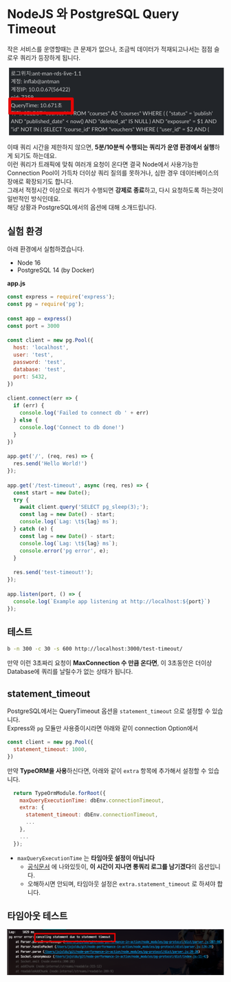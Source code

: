 # NodeJS 와 PostgreSQL Query Timeout

작은 서비스를 운영할때는 큰 문제가 없으나, 조금씩 데이터가 적재되고나서는 점점 슬로우 쿼리가 등장하게 됩니다.  

![1](./images/1.png)

이때 쿼리 시간을 제한하지 않으면, **5분/10분씩 수행되는 쿼리가 운영 환경에서 실행**하게 되기도 하는데요.  
이런 쿼리가 트래픽에 맞춰 여러개 요청이 온다면 결국 Node에서 사용가능한 Connection Pool이 가득차 더이상 쿼리 질의를 못하거나, 심한 경우 데이터베이스의 장애로 확장되기도 합니다.  
그래서 적정시간 이상으로 쿼리가 수행되면 **강제로 종료**하고, 다시 요청하도록 하는것이 일반적인 방식인데요.  
해당 상황과 PostgreSQL에서의 옵션에 대해 소개드립니다.

## 실험 환경

아래 환경에서 실험하겠습니다.

* Node 16
* PostgreSQL 14 (by Docker)

**app.js**

```javascript
const express = require('express');
const pg = require('pg');

const app = express()
const port = 3000

const client = new pg.Pool({
  host: 'localhost',
  user: 'test',
  password: 'test',
  database: 'test',
  port: 5432,
})

client.connect(err => {
  if (err) {
    console.log('Failed to connect db ' + err)
  } else {
    console.log('Connect to db done!')
  }
})

app.get('/', (req, res) => {
  res.send('Hello World!')
});

app.get('/test-timeout', async (req, res) => {
  const start = new Date();
  try {
    await client.query('SELECT pg_sleep(3);');
    const lag = new Date() - start;
    console.log(`Lag: \t${lag} ms`);
  } catch (e) {
    const lag = new Date() - start;
    console.log(`Lag: \t${lag} ms`);
    console.error('pg error', e);
  }

  res.send('test-timeout!');
});

app.listen(port, () => {
  console.log(`Example app listening at http://localhost:${port}`)
});
```


## 테스트

```bash
b -n 300 -c 30 -s 600 http://localhost:3000/test-timeout/
```

만약 이런 3초짜리 요청이 **MaxConnection 수 만큼 온다면**, 이 3초동안은 더이상 Database에 쿼리를 날릴수가 없는 상태가 됩니다.    

## statement_timeout

PostgreSQL에서는 QueryTimeout 옵션을 `statement_timeout` 으로 설정할 수 있습니다.  
Express와 `pg` 모듈만 사용중이시라면 아래와 같이 connection Option에서 

```javascript
const client = new pg.Pool({
  statement_timeout: 1000,
})
```

만약 **TypeORM을 사용**하신다면, 아래와 같이 `extra` 항목에 추가해서 설정할 수 있습니다.

```javascript
  return TypeOrmModule.forRoot({
    maxQueryExecutionTime: dbEnv.connectionTimeout,
    extra: {
      statement_timeout: dbEnv.connectionTimeout,
      ...
    },
    ...
  });
```

* `maxQueryExecutionTime` 는 **타임아웃 설정이 아닙니다**
  * [공식문서](https://github.com/typeorm/typeorm/blob/master/docs/logging.md#log-long-running-queries) 에 나와있듯이, **이 시간이 지나면 롱쿼리 로그를 남기겠다**의 옵션입니다.
  * 오해하시면 안되며, 타임아웃 설정은 `extra.statement_timeout` 로 하셔야 합니다.

## 타임아웃 테스트

![3](./images/3.png)


